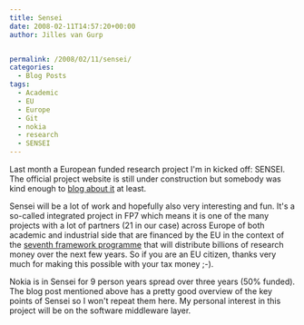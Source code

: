 ```yaml
---
title: Sensei
date: 2008-02-11T14:57:20+00:00
author: Jilles van Gurp


permalink: /2008/02/11/sensei/
categories:
  - Blog Posts
tags:
  - Academic
  - EU
  - Europe
  - Git
  - nokia
  - research
  - SENSEI
---
```

Last month a European funded research project I'm in kicked off: SENSEI. The official project website is still under construction but somebody was kind enough to [blog about it](http://www.wsnblog.com/2008/02/11/sensei-integrating-the-physical-with-the-digital-world-of-the-network-of-the-future/#more-496) at least. 

Sensei will be a lot of work and hopefully also very interesting and fun. It's a so-called integrated project in FP7 which means it is one of the many projects with a lot of partners (21 in our case) across Europe of both academic and industrial side that are financed by the EU in the context of the [seventh framework programme](http://cordis.europa.eu/fp7/home_en.html) that will distribute billions of research money over the next few years. So if you are an EU citizen, thanks very much for making this possible with your tax money ;-).

Nokia is in Sensei for 9 person years spread over three years (50% funded). The blog post mentioned above has a pretty good overview of the key points of Sensei so I won't repeat them here. My personal interest in this project will be on the software middleware layer.